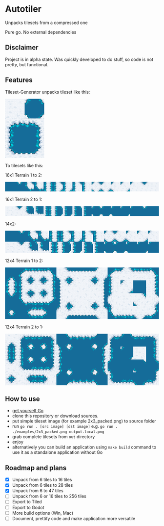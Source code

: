 # Autotiler
Unpacks tilesets from a compressed one

Pure go. No external dependencies

## Disclaimer

Project is in alpha state. Was quickly developed to do stuff, so code is not pretty, but functional.

## Features

Tileset-Generator unpacks tileset like this:

![packed](./examples/2x3_packed.png)

To tilesets like this:

16x1 Terrain 1 to 2:

![16x1_T1](examples/output/tileset/16x1_terrain1_output.png)

16x1 Terrain 2 to 1:

![16x1_T1](examples/output/tileset/16x1_terrain2_output.png)

14x2:

![14x2](examples/output/tileset/14x2_output.png)

12x4 Terrain 1 to 2:

![12x4_T1](examples/output/tileset/12x4_terrain1_output.png)

12x4 Terrain 2 to 1:

![12x4_T1](examples/output/tileset/12x4_terrain2_output.png)


## How to use
* [get yourself Go](https://go.dev/doc/install) 
* clone this repository or download sources.
* put simple tileset image (for example 2x3_packed.png) to source folder
* run ```go run . [src image] [dst image]```
  e.g. ```go run . ./examples/2x3_packed.png output.local.png```
* grab complete tilesets from `out` directory
* enjoy
* alternatively you can build an application using `make build` command to use it as a standalone application without Go

## Roadmap and plans
- [x] Unpack from 6 tiles to 16 tiles
- [x] Unpack from 6 tiles to 28 tiles
- [x] Unpack from 6 to 47 tiles
- [ ] Unpack from 6 or 16 tiles to 256 tiles
- [ ] Export to Tiled
- [ ] Export to Godot
- [ ] More build options (Win, Mac)
- [ ] Document, prettify code and make application more versatile